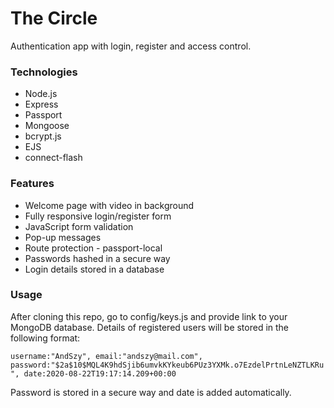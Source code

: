 # The Circle
Authentication app with login, register and access control.
### Technologies
* Node.js
* Express
* Passport
* Mongoose
* bcrypt.js
* EJS
* connect-flash

### Features
* Welcome page with video in background
* Fully responsive login/register form
* JavaScript form validation
* Pop-up messages
* Route protection - passport-local
* Passwords hashed in a secure way
* Login details stored in a database

### Usage
After cloning this repo, go to config/keys.js and provide link to your MongoDB database.
Details of registered users will be stored in the following format:  

`username:"AndSzy",
email:"andszy@mail.com",
password:"$2a$10$MQL4K9hdSjib6umvkKYkeub6PUz3YXMk.o7EzdelPrtnLeNZTLKRu",
date:2020-08-22T19:17:14.209+00:00`  

Password is stored in a secure way and date is added automatically.
